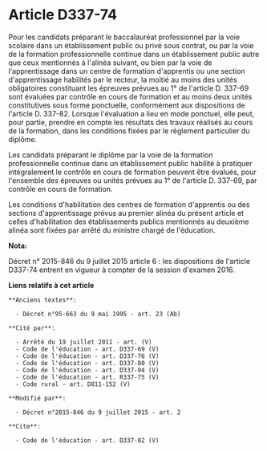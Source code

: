 # Article D337-74

Pour les candidats préparant le baccalauréat professionnel par la voie scolaire dans un établissement public ou privé sous
contrat, ou par la voie de la formation professionnelle continue dans un établissement public autre que ceux mentionnés à
l'alinéa suivant, ou bien par la voie de l'apprentissage dans un centre de formation d'apprentis ou une section
d'apprentissage habilités par le recteur, la moitié au moins des unités obligatoires constituant les épreuves prévues au 1°
de l'article D. 337-69 sont évaluées par contrôle en cours de formation et au moins deux unités constitutives sous forme
ponctuelle, conformément aux dispositions de l'article D. 337-82. Lorsque l'évaluation a lieu en mode ponctuel, elle peut,
pour partie, prendre en compte les résultats des travaux réalisés au cours de la formation, dans les conditions fixées par le
règlement particulier du diplôme. 

Les candidats préparant le diplôme par la voie de la formation professionnelle continue dans un établissement public habilité
à pratiquer intégralement le contrôle en cours de formation peuvent être évalués, pour l'ensemble des épreuves ou unités
prévues au 1° de l'article D. 337-69, par contrôle en cours de formation. 

Les conditions d'habilitation des centres de formation d'apprentis ou des sections d'apprentissage prévus au premier alinéa
du présent article et celles d'habilitation des établissements publics mentionnés au deuxième alinéa sont fixées par arrêté
du ministre chargé de l'éducation.

**Nota:**

Décret n° 2015-846 du 9 juillet 2015 article 6 : les dispositions de l'article D337-74 entrent en vigueur à compter de la
session d'examen 2016.

**Liens relatifs à cet article**

	**Anciens textes**:

	  - Décret n°95-663 du 9 mai 1995 - art. 23 (Ab)

	**Cité par**:

	  - Arrêté du 19 juillet 2011 - art. (V)
	  - Code de l'éducation - art. D337-69 (V)
	  - Code de l'éducation - art. D337-76 (V)
	  - Code de l'éducation - art. D337-80 (V)
	  - Code de l'éducation - art. D337-94 (V)
	  - Code de l'éducation - art. R337-75 (V)
	  - Code rural - art. D811-152 (V)

	**Modifié par**:

	  - Décret n°2015-846 du 9 juillet 2015 - art. 2

	**Cite**:

	  - Code de l'éducation - art. D337-82 (V)
